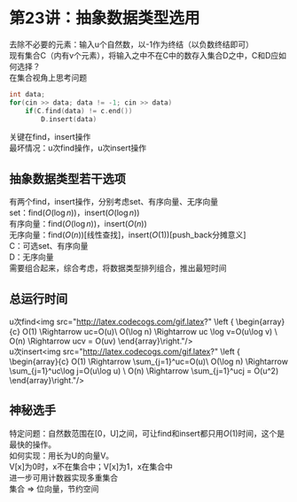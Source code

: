 # 第23讲：抽象数据类型选用
去除不必要的元素：输入u个自然数，以-1作为终结（以负数终结即可）  
现有集合C（内有v个元素），将输入之中不在C中的数存入集合D之中，C和D应如何选择？  
在集合视角上思考问题  
```c++
int data;
for(cin >> data; data != -1; cin >> data)
    if(C.find(data) != c.end())
        D.insert(data)
```
关键在find，insert操作  
最坏情况：u次find操作，u次insert操作  
## 抽象数据类型若干选项
有两个find，insert操作，分别考虑set、有序向量、无序向量  
set：find($O(\log n)$)，insert($O(\log n)$)  
有序向量：find($O(\log n)$)，insert($O(n)$)   
无序向量：find($O(n)$)[线性查找]，insert($O(1)$)[push_back分摊意义]   
C：可选set、有序向量  
D：无序向量  
需要组合起来，综合考虑，将数据类型排列组合，推出最短时间
## 总运行时间
u次find<img src="http://latex.codecogs.com/gif.latex?" \left \{ \begin{array}{c} O(1) \Rightarrow uc=O(u)\\ O(\log n) \Rightarrow uc \log v=O(u\log v) \\ O(n) \Rightarrow ucv = O(uv) \end{array}\right."/>  
u次insert<img src="http://latex.codecogs.com/gif.latex?" \left \{ \begin{array}{c} O(1) \Rightarrow \sum_{j=1}^uc=O(u)\\ O(\log n) \Rightarrow \sum_{j=1}^uc\log j=O(u\log u) \\ O(n) \Rightarrow \sum_{j=1}^ucj = O(u^2) \end{array}\right."/>  
## 神秘选手
特定问题：自然数范围在[0，U]之间，可让find和insert都只用$O(1)$时间，这个是最快的操作。  
如何实现：用长为U的向量V。  
V[x]为0时，x不在集合中；V[x]为1，x在集合中  
进一步可用计数器实现多重集合  
集合 $\Rightarrow$ 位向量，节约空间
